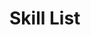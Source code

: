 # Skill List

<!-- Use the <api-doc> element to specify a group of endpoints with a certain tag.
Open the Writerside review to the right to see the result. -->

<api-endpoint openapi-path="../openapi.json" endpoint="/dict/skill" method="get"/>